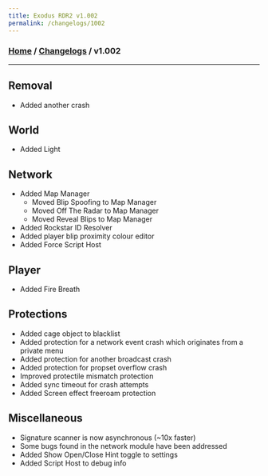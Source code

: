 ```yaml
---
title: Exodus RDR2 v1.002
permalink: /changelogs/1002
---
```

### [Home](/) / [Changelogs](/changelogs) / v1.002
---
## Removal
- Added another crash

## World
- Added Light

## Network
- Added Map Manager
  - Moved Blip Spoofing to Map Manager
  - Moved Off The Radar to Map Manager
  - Moved Reveal Blips to Map Manager
- Added Rockstar ID Resolver
- Added player blip proximity colour editor
- Added Force Script Host

## Player
- Added Fire Breath

## Protections
- Added cage object to blacklist
- Added protection for a network event crash which originates from a private menu
- Added protection for another broadcast crash
- Added protection for propset overflow crash
- Improved protectile mismatch protection
- Added sync timeout for crash attempts
- Added Screen effect freeroam protection

## Miscellaneous
- Signature scanner is now asynchronous (~10x faster)
- Some bugs found in the network module have been addressed
- Added Show Open/Close Hint toggle to settings
- Added Script Host to debug info
